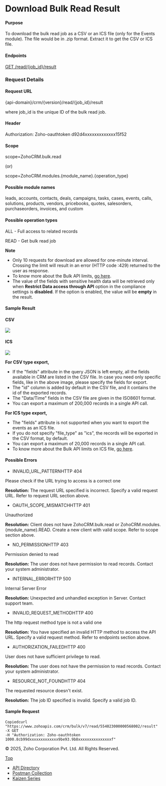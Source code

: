 
# Download Bulk Read Result

#### Purpose

To download the bulk read job as a CSV or an ICS file (only for the Events module). The file would be in .zip format. Extract it to get the CSV or ICS file.

#### Endpoints

[GET /read/{job\_id}/result](https://www.zoho.com/crm/developer/docs/api/v7/bulk-read/download-result.html)

### Request Details

#### Request URL

{api-domain}/crm/{version}/read/{job\_id}/result

where job\_id is the unique ID of the bulk read job.

#### Header

Authorization: Zoho-oauthtoken d92d4xxxxxxxxxxxxx15f52

#### Scope

scope=ZohoCRM.bulk.read

(or)

scope=ZohoCRM.modules.{module\_name}.{operation\_type}

#### Possible module names

leads, accounts, contacts, deals, campaigns, tasks, cases, events, calls, solutions, products, vendors, pricebooks, quotes, salesorders, purchaseorders, invoices, and custom

#### Possible operation types

ALL - Full access to related records

READ - Get bulk read job

**Note**

- Only 10 requests for download are allowed for one-minute interval. Crossing the limit will result in an error (HTTP code :429) returned to the user as response.
- To know more about the Bulk API limits, [go here](https://www.zoho.com/crm/developer/docs/api/v7/bulk-read/limitations.html).
- The value of the fields with sensitive health data will be retrieved only when **Restrict Data access through API** option in the compliance settings is **disabled**. If the option is enabled, the value will be **empty** in the result.

#### Sample Result

#### CSV

![](https://www.zohowebstatic.com/sites/zweb/images/crm/bulk_read_result_new.jpg)

#### ICS

![](https://www.zohowebstatic.com/sites/zweb/images/crm/bulk-read-ics-sample.png)

**For CSV type export,**

- If the "fields" attribute in the query JSON is left empty, all the fields available in CRM are listed in the CSV file. In case you need only specific fields, like in the above image, please specify the fields for export.
- The "id" column is added by default in the CSV file, and it contains the id of the exported records.
- The "Data/Time" fields in the CSV file are given in the ISO8601 format.
- You can export a maximum of 200,000 records in a single API call.

**For ICS type export,**

- The "fields" attribute is not supported when you want to export the events as an ICS file.
- If you do not specify "file\_type" as "ics", the records will be exported in the CSV format, by default.
- You can export a maximum of 20,000 records in a single API call.
- To know more about the Bulk API limits on ICS file, [go here](https://www.zoho.com/crm/developer/docs/api/v7/bulk-read/limitations.html).

#### Possible Errors

- INVALID\_URL\_PATTERNHTTP 404



Please check if the URL trying to access is a correct one

**Resolution:** The request URL specified is incorrect. Specify a valid request URL. Refer to request URL section above.

- OAUTH\_SCOPE\_MISMATCHHTTP 401



Unauthorized

**Resolution:** Client does not have ZohoCRM.bulk.read or ZohoCRM.modules.{module\_name}.READ. Create a new client with valid scope. Refer to scope section above.

- NO\_PERMISSIONHTTP 403



Permission denied to read

**Resolution:** The user does not have permission to read records. Contact your system administrator.

- INTERNAL\_ERRORHTTP 500



Internal Server Error

**Resolution:** Unexpected and unhandled exception in Server. Contact support team.

- INVALID\_REQUEST\_METHODHTTP 400



The http request method type is not a valid one

**Resolution:** You have specified an invalid HTTP method to access the API URL. Specify a valid request method. Refer to endpoints section above.

- AUTHORIZATION\_FAILEDHTTP 400



User does not have sufficient privilege to read.

**Resolution:** The user does not have the permission to read records. Contact your system administrator.

- RESOURCE\_NOT\_FOUNDHTTP 404



The requested resource doesn't exist.

**Resolution:** The job ID specified is invalid. Specify a valid job ID.


#### Sample Request

``` curl
Copiedcurl "https://www.zohoapis.com/crm/bulk/v7/read/554023000000568002/result"
-X GET
-H "Authorization: Zoho-oauthtoken 1000.8cb99dxxxxxxxxxxxxx9be93.9b8xxxxxxxxxxxxxxxf"
```

© 2025, Zoho Corporation Pvt. Ltd. All Rights Reserved.

[Top](https://www.zoho.com/crm/developer/docs/api/v7/bulk-read/download-result.html#top)

- [API Directory](https://www.zoho.com/crm/developer/docs/api-directory.html?source_from=qlink_)
- [Postman Collection](https://www.postman.com/zohocrmdevelopers/workspace/zoho-crm-developers/overview?source_from=qlink_)
- [Kaizen Series](https://www.zoho.com/crm/developer/docs/kaizen-series-directory.html?source_from=qlink_)